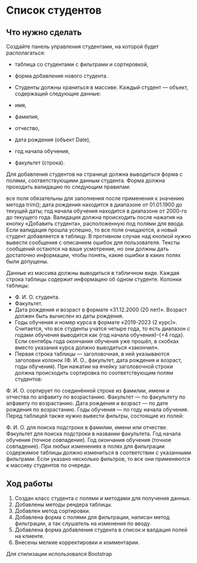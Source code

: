 # Список студентов
## Что нужно сделать
Создайте панель управления студентами, на которой будет располагаться:

- таблица со студентами с фильтрами и сортировкой,
- форма добавления нового студента.
- Студенты должны храниться в массиве. Каждый студент — объект, содержащий следующие данные:

- имя,
- фамилия,
- отчество,
- дата рождения (объект Date),
- год начала обучения,
- факультет (строка).

Для добавления студентов на странице должна выводиться форма с полями, соответствующими данным студента. Форма должна проходить валидацию по следующим правилам:

все поля обязательны для заполнения после применения к значению метода trim();
дата рождения находится в диапазоне от 01.01.1900 до текущей даты;
год начала обучения находится в диапазоне от 2000-го до текущего года.
Валидация должна происходить после нажатия на кнопку «Добавить студента», расположенную под полями для ввода. Если валидация прошла успешно, то все поля очищаются, а новый студент добавляется в таблицу. В противном случае над кнопкой нужно вывести сообщения с описанием ошибок для пользователя. Тексты сообщений остаются на ваше усмотрение, но они должны дать достаточно информации, чтобы понять, какие ошибки в каких полях были допущены.

Данные из массива должны выводиться в табличном виде. Каждая строка таблицы содержит информацию об одном студенте. Колонки таблицы:

- Ф. И. О. студента.
- Факультет.
- Дата рождения и возраст в формате «31.12.2000 (20 лет)». Возраст должен быть вычислен из даты рождения.
- Годы обучения и номер курса в формате «2019-2023 (2 курс)». Считается, что все студенты учатся четыре года, то есть диапазон с годами обучения выводится как {год начала обучения}-{+4 года}. Если сентябрь года окончания обучения уже прошёл, в скобках вместо указания курса должно выводиться «закончил».
- Первая строка таблицы — заголовочная, в ней указываются заголовки колонок (Ф. И. О., факультет, дата рождения и возраст, годы обучения). При нажатии на ячейку заголовочной строки должна происходить сортировка по соответствующим полям студентов:

Ф. И. О. сортирует по соединённой строке из фамилии, имени и отчества по алфавиту по возрастанию.
Факультет — по факультету по алфавиту по возрастанию.
Дата рождения и возраст — по дате рождения по возрастанию.
Годы обучения — по году начала обучения.
Перед таблицей также нужно вывести фильтры, состоящие из полей:

Ф. И. О. для поиска подстроки в фамилии, имени или отчестве.
Факультет для поиска подстроки в названии факультета.
Год начала обучения (точное совпадение).
Год окончания обучения (точное совпадение).
При любых изменениях в полях для фильтрации содержимое таблицы должно измениться в соответствии с указанными фильтрами. Если указано несколько фильтров, то все они применяются к массиву студентов по очереди.

## Ход работы

1. Создан класс студента с полями и методами для получения данных.
2. Добавлены методы рендера таблицы.
3. Добавлен метод сортировки.
4. Добавлена форма с полями для фильтрации, написан метод фильтрации, а так слушатель на изменения по вводу.
5. Добавлена форма добавления студента в список и валдация полей на клиенте.
6. Внесены мелкие корректировки и комментарии.

Для стилизации использовался Bootstrap